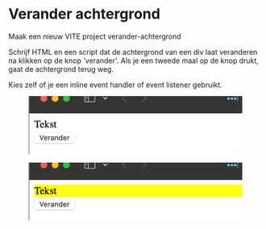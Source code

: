 # Verander achtergrond

Maak een nieuw VITE project verander-achtergrond

Schrijf HTML en een script dat de achtergrond van een div laat veranderen na klikken op de knop 'verander'. Als je een tweede maal op de knop drukt, gaat de achtergrond terug weg.

Kies zelf of je een inline event handler of event listener gebruikt.

<figure><img src="../../.gitbook/assets/image.png" alt=""><figcaption></figcaption></figure>

<figure><img src="../../.gitbook/assets/image (1).png" alt=""><figcaption></figcaption></figure>
